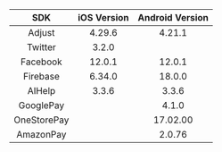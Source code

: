 
| SDK   | iOS Version | Android Version |
|  :----:  |:-----------:|:---------------:|
| Adjust  |   4.29.6    |     4.21.1      |
| Twitter  |    3.2.0    |                 |
| Facebook  |   12.0.1    |     12.0.1      |
| Firebase  |   6.34.0    |     18.0.0      |
| AIHelp  |    3.3.6    |        3.3.6         |
| GooglePay |             |      4.1.0      |
| OneStorePay |             |    17.02.00     |
| AmazonPay |             |     2.0.76      |